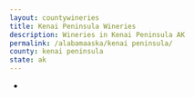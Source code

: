 ```yaml
---
layout: countywineries
title: Kenai Peninsula Wineries
description: Wineries in Kenai Peninsula AK
permalink: /alabamaaska/kenai peninsula/
county: kenai peninsula
state: ak
---
```

-
